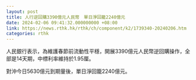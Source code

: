 ```yaml
---
layout: post
title: 人行逆回購3390億元人民幣　單日淨回籠2240億元
date: 2024-02-06 09:41:32.000000000 +08:00
link: https://news.rthk.hk/rthk/ch/component/k2/1739340-20240206.htm
categories: rthk
---
```


人民銀行表示，為維護春節前流動性平穩，開展3390億元人民幣逆回購操作，全部是14天期，中標利率維持於1.95厘。

對沖今日5630億元到期量後，單日淨回籠2240億元。
